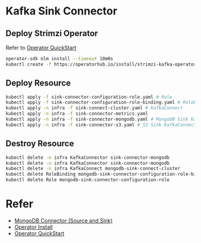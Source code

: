 # Kafka Sink Connector

## Deploy Strimzi Operator

Refer to [Operator QuickStart](https://olm.operatorframework.io/docs/getting-started/)

```bash
operator-sdk olm install --timeout 10m0s
kubectl create -f https://operatorhub.io/install/strimzi-kafka-operator.yaml
```

## Deploy Resource

```bash
kubectl apply -f sink-connector-configuration-role.yaml # Role 
kubectl apply -f sink-connector-configuration-role-binding.yaml # RoleBinding
kubectl apply -n infra -f sink-connect-cluster.yaml # KafkaConnect
kubectl apply -n infra -f sink-connector-metrics.yaml
kubectl apply -n infra -f sink-connector-mongodb.yaml # MongoDB Sink KafkaConnector running on KafkaConnect
kubectl apply -n infra -f sink-connector-s3.yaml # S3 Sink KafkaConnector running on KafkaConnect
```

## Destroy Resource

```bash
kubectl delete -n infra KafkaConnector sink-connector-mongodb
kubectl delete -n infra KafkaConnector sink-connector-mongodb
kubectl delete -n infra KafkaConnect mongodb-sink-connect-cluster
kubectl delete RoleBinding mongodb-sink-connector-configuration-role-binding
kubectl delete Role mongodb-sink-connector-configuration-role
```

# Refer

* [MongoDB Connector (Source and Sink)](https://www.confluent.io/hub/mongodb/kafka-connect-mongodb)
* [Operator Install](https://sdk.operatorframework.io/docs/installation/)
* [Operator QuickStart](https://olm.operatorframework.io/docs/getting-started/)
